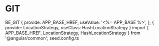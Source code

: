 # GIT
BE_GIT
{
    provide: APP_BASE_HREF, useValue: '<%= APP_BASE %>',
  }, { provide: LocationStrategy, useClass: HashLocationStrategy }
  import { APP_BASE_HREF, LocationStrategy, HashLocationStrategy } from '@angular/common';
seed.config.ts
